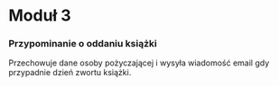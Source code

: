 <h1>Moduł 3</h1>
<h3>Przypominanie o oddaniu książki</h3>
<p>Przechowuje dane osoby pożyczającej i wysyła wiadomość email gdy przypadnie dzień zwortu książki.</p>